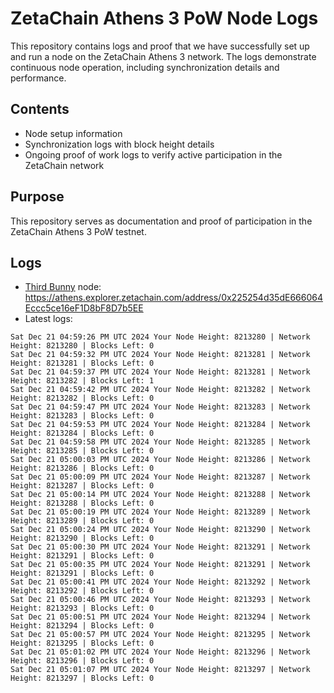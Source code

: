 # ZetaChain Athens 3 PoW Node Logs
This repository contains logs and proof that we have successfully set up and run a node on the ZetaChain Athens 3 network. The logs demonstrate continuous node operation, including synchronization details and performance.

## Contents
- Node setup information
- Synchronization logs with block height details
- Ongoing proof of work logs to verify active participation in the ZetaChain network

## Purpose
This repository serves as documentation and proof of participation in the ZetaChain Athens 3 PoW testnet.

## Logs

- [Third Bunny](https://thirdbunny.xyz/) node: https://athens.explorer.zetachain.com/address/0x225254d35dE666064Eccc5ce16eF1D8bF8D7b5EE
- Latest logs:
```
Sat Dec 21 04:59:26 PM UTC 2024 Your Node Height: 8213280 | Network Height: 8213280 | Blocks Left: 0
Sat Dec 21 04:59:32 PM UTC 2024 Your Node Height: 8213281 | Network Height: 8213281 | Blocks Left: 0
Sat Dec 21 04:59:37 PM UTC 2024 Your Node Height: 8213281 | Network Height: 8213282 | Blocks Left: 1
Sat Dec 21 04:59:42 PM UTC 2024 Your Node Height: 8213282 | Network Height: 8213282 | Blocks Left: 0
Sat Dec 21 04:59:47 PM UTC 2024 Your Node Height: 8213283 | Network Height: 8213283 | Blocks Left: 0
Sat Dec 21 04:59:53 PM UTC 2024 Your Node Height: 8213284 | Network Height: 8213284 | Blocks Left: 0
Sat Dec 21 04:59:58 PM UTC 2024 Your Node Height: 8213285 | Network Height: 8213285 | Blocks Left: 0
Sat Dec 21 05:00:03 PM UTC 2024 Your Node Height: 8213286 | Network Height: 8213286 | Blocks Left: 0
Sat Dec 21 05:00:09 PM UTC 2024 Your Node Height: 8213287 | Network Height: 8213287 | Blocks Left: 0
Sat Dec 21 05:00:14 PM UTC 2024 Your Node Height: 8213288 | Network Height: 8213288 | Blocks Left: 0
Sat Dec 21 05:00:19 PM UTC 2024 Your Node Height: 8213289 | Network Height: 8213289 | Blocks Left: 0
Sat Dec 21 05:00:24 PM UTC 2024 Your Node Height: 8213290 | Network Height: 8213290 | Blocks Left: 0
Sat Dec 21 05:00:30 PM UTC 2024 Your Node Height: 8213291 | Network Height: 8213291 | Blocks Left: 0
Sat Dec 21 05:00:35 PM UTC 2024 Your Node Height: 8213291 | Network Height: 8213291 | Blocks Left: 0
Sat Dec 21 05:00:41 PM UTC 2024 Your Node Height: 8213292 | Network Height: 8213292 | Blocks Left: 0
Sat Dec 21 05:00:46 PM UTC 2024 Your Node Height: 8213293 | Network Height: 8213293 | Blocks Left: 0
Sat Dec 21 05:00:51 PM UTC 2024 Your Node Height: 8213294 | Network Height: 8213294 | Blocks Left: 0
Sat Dec 21 05:00:57 PM UTC 2024 Your Node Height: 8213295 | Network Height: 8213295 | Blocks Left: 0
Sat Dec 21 05:01:02 PM UTC 2024 Your Node Height: 8213296 | Network Height: 8213296 | Blocks Left: 0
Sat Dec 21 05:01:07 PM UTC 2024 Your Node Height: 8213297 | Network Height: 8213297 | Blocks Left: 0
```

